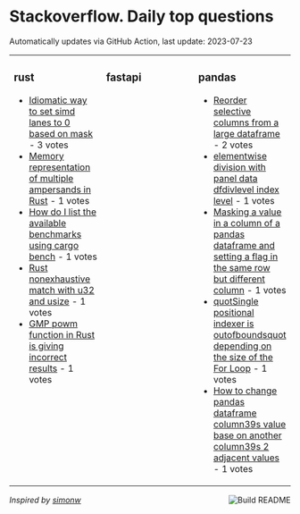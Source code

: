 # Stackoverflow. Daily top questions 

Automatically updates via GitHub Action, last update: <!-- date starts -->2023-07-23<!-- date ends -->


<table><tr><td valign="top" width="33%">

### rust
<!-- rust starts -->
* [Idiomatic way to set simd lanes to 0 based on mask](https://stackoverflow.com/questions/76742707/idiomatic-way-to-set-simd-lanes-to-0-based-on-mask) - 3 votes
* [Memory representation of multiple ampersands in Rust](https://stackoverflow.com/questions/76741878/memory-representation-of-multiple-ampersands-in-rust) - 1 votes
* [How do I list the available benchmarks using cargo bench](https://stackoverflow.com/questions/76745888/how-do-i-list-the-available-benchmarks-using-cargo-bench) - 1 votes
* [Rust nonexhaustive match with u32 and usize](https://stackoverflow.com/questions/76749712/rust-non-exhaustive-match-with-u32-and-usize) - 1 votes
* [GMP powm function in Rust is giving incorrect results](https://stackoverflow.com/questions/76743836/gmp-powm-function-in-rust-is-giving-incorrect-results) - 1 votes
<!-- rust ends -->
</td><td valign="top" width="34%">


### fastapi
<!-- fastapi starts -->

<!-- fastapi ends -->
</td><td valign="top" width="34%">


### pandas
<!-- pandas starts -->
* [Reorder selective columns from a large dataframe](https://stackoverflow.com/questions/76744206/reorder-selective-columns-from-a-large-dataframe) - 2 votes
* [elementwise division with panel data dfdivlevel index level](https://stackoverflow.com/questions/76749355/elementwise-division-with-panel-data-df-divlevel-index-level) - 1 votes
* [Masking a value in a column of a pandas dataframe and setting a flag in the same row but different column](https://stackoverflow.com/questions/76744753/masking-a-value-in-a-column-of-a-pandas-dataframe-and-setting-a-flag-in-the-same) - 1 votes
* [quotSingle positional indexer is outofboundsquot  depending on the size of the For Loop](https://stackoverflow.com/questions/76743375/single-positional-indexer-is-out-of-bounds-depending-on-the-size-of-the-for) - 1 votes
* [How to change pandas dataframe column39s value base on another column39s 2 adjacent values](https://stackoverflow.com/questions/76743173/how-to-change-pandas-dataframe-columns-value-base-on-another-columns-2-adjacen) - 1 votes
<!-- pandas ends -->
</td></tr></table>

<a href="https://github.com/hp0404/hp0404/actions"><img src="https://github.com/hp0404/hp0404/workflows/Build%20README/badge.svg" align="right" alt="Build README"></a> <p>*Inspired by  [simonw](https://github.com/simonw/simonw)*</p>
